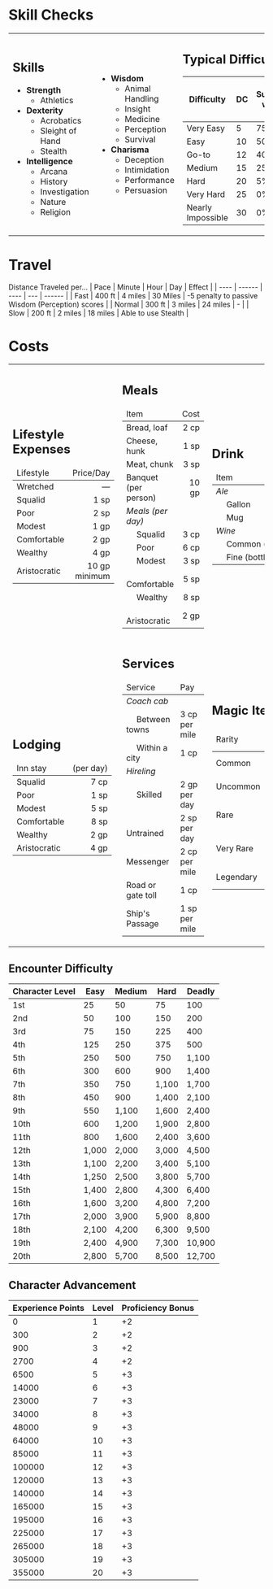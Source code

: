 # Skill Checks

<table><tr><td>

## Skills

- **Strength**
  - Athletics
- **Dexterity**
  - Acrobatics
  - Sleight of Hand
  - Stealth
- **Intelligence**
  - Arcana
  - History
  - Investigation
  - Nature
  - Religion

</td><td>

- **Wisdom**
  - Animal Handling
  - Insight
  - Medicine
  - Perception
  - Survival
- **Charisma**
  - Deception
  - Intimidation
  - Performance
  - Persuasion

</td><td>

## Typical Difficulty Classes

| Difficulty | DC | % Success w/ no prof | % Success w/ +2 prof |
| --- | --- | --- | --- |
| Very Easy | 5 | 75% | 85% |
| Easy | 10 | 50% | 60% |
| Go-to | 12 | 40% | 50% |
| Medium | 15 | 25% | 35% |
| Hard | 20 | 5% | 15% |
| Very Hard | 25 | 0% | 0% |
| Nearly Impossible | 30 | 0% | 0% |

</td></tr></table>

# Travel

Distance Traveled per...
| Pace | Minute | Hour | Day | Effect |
| ---- | ------ | ---- | --- | ------ |
| Fast | 400 ft | 4 miles | 30 Miles | -5 penalty to passive Wisdom (Perception) scores |
| Normal | 300 ft | 3 miles | 24 miles | - |
| Slow | 200 ft | 2 miles | 18 miles | Able to use Stealth |

# Costs

<table>
  <tr>
    <td>
      <h2>Lifestyle Expenses</h2>
        <table>
          <thead>
            <tr>
              <td>Lifestyle</td>
              <td style="text-align: right;">Price/Day</td>
            </tr>
          </thead>
          <tbody>
            <tr>
              <td>Wretched</td>
              <td style="text-align: right;">—</td>
            </tr>
            <tr>
              <td>Squalid</td>
              <td style="text-align: right;">1 sp</td>
            </tr>
            <tr>
              <td>Poor</td>
              <td style="text-align: right;">2 sp<br></td>
            </tr>
            <tr>
              <td>Modest</td>
              <td style="text-align: right;">1 gp</td>
            </tr>
            <tr>
              <td>Comfortable</td>
              <td style="text-align: right;">2 gp<br></td>
            </tr>
            <tr>
              <td>Wealthy</td>
              <td style="text-align: right;">4 gp</td>
            </tr>
            <tr>
              <td>Aristocratic</td>
              <td style="text-align: right;">10 gp minimum<br></td>
            </tr>
          </tbody>
        </table>
    </td>
    <td>
      <h2>Meals</h2>
      <table>
        <thead>
          <tr>
            <td>Item</td>
            <td style="text-align: right;">Cost</td>
          </tr>
        </thead>
        <tbody>
          <tr>
            <td>Bread, loaf<br></td>
            <td style="text-align: right;">2 cp<br></td>
          </tr>
          <tr>
            <td>Cheese, hunk<br></td>
            <td style="text-align: right;">1 sp</td>
          </tr>
          <tr>
            <td>Meat, chunk<br></td>
            <td style="text-align: right;">3 sp</td>
          </tr>
          <tr>
            <td>Banquet (per person)<br></td>
            <td style="text-align: right;">10 gp</td>
          </tr>
          <tr>
            <td><em>Meals (per day)<br></em></td>
            <td style="text-align: right;"></td>
          </tr>
          <tr>
            <td>  Squalid</td>
            <td style="text-align: right;">3 cp</td>
          </tr>
          <tr>
            <td>  Poor</td>
            <td style="text-align: right;">6 cp<br></td>
          </tr>
          <tr>
            <td>  Modest</td>
            <td style="text-align: right;">3 sp</td>
          </tr>
          <tr>
            <td>  Comfortable</td>
            <td style="text-align: right;">5 sp<br></td>
          </tr>
          <tr>
            <td>  Wealthy</td>
            <td style="text-align: right;">8 sp</td>
          </tr>
          <tr>
            <td>  Aristocratic</td>
            <td style="text-align: right;">2 gp<br></td>
          </tr>
        </tbody>
      </table>
    </td>
    <td>
      <h2>Drink</h2>
      <table>
        <thead>
          <tr>
            <td>Item</td>
            <td style="text-align: right;">Cost</td>
          </tr>
        </thead>
        <tbody>
          <tr>
            <td><em>Ale</em></td>
            <td style="text-align: right;"></td>
          </tr>
          <tr>
            <td>  Gallon</td>
            <td style="text-align: right;">2 sp</td>
          </tr>
          <tr>
            <td>  Mug</td>
            <td style="text-align: right;">4 cp<br></td>
          </tr>
          <tr>
            <td><em>Wine</em></td>
            <td style="text-align: right;"></td>
          </tr>
          <tr>
            <td>  Com⁠mon (pitcher)</td>
            <td style="text-align: right;">2 sp<br></td>
          </tr>
          <tr>
            <td>  Fine (bottle)</td>
            <td style="text-align: right;">10 gp</td>
          </tr>
        </tbody>
      </table>
    </td>
  </tr>
  <tr>
    <td>
      <h2>Lodging</h2>
      <table>
        <thead>
          <tr>
            <td>Inn stay</td>
            <td style="text-align: right;">(per day)</td>
          </tr>
        </thead>
        <tbody>
          <tr>
            <td>Squalid</td>
            <td style="text-align: right;">7 cp</td>
          </tr>
          <tr>
            <td>Poor</td>
            <td style="text-align: right;">1 sp<br></td>
          </tr>
          <tr>
            <td>Modest</td>
            <td style="text-align: right;">5 sp</td>
          </tr>
          <tr>
            <td>Comfortable<br></td>
            <td style="text-align: right;">8 sp<br></td>
          </tr>
          <tr>
            <td>Wealthy</td>
            <td style="text-align: right;">2 gp</td>
          </tr>
          <tr>
            <td>Aristocratic</td>
            <td style="text-align: right;">4 gp<br></td>
          </tr>
        </tbody>
      </table>
    </td>
    <td>
      <h2>Services</h2>
      <table>
        <thead>
          <tr>
            <td>Service</td>
            <td>Pay</td>
          </tr>
        </thead>
        <tbody>
          <tr>
            <td><em>Coach cab</em></td>
            <td></td>
          </tr>
          <tr>
            <td>  Between towns</td>
            <td>3 cp per mile<br></td>
          </tr>
          <tr>
            <td>  Within a city</td>
            <td>1 cp<br></td>
          </tr>
          <tr>
            <td><em>Hireling</em></td>
            <td></td>
          </tr>
          <tr>
            <td>  Sk⁠illed</td>
            <td>2 gp per day<br></td>
          </tr>
          <tr>
            <td>  Untrained</td>
            <td>2 sp per day<br></td>
          </tr>
          <tr>
            <td>Messenger</td>
            <td>2 cp per mile<br></td>
          </tr>
          <tr>
            <td>Road or gate toll<br></td>
            <td>1 cp<br></td>
          </tr>
          <tr>
            <td>Ship's Passage<br></td>
            <td>1 sp per mile<br></td>
          </tr>
        </tbody>
      </table>
    </td>
    <td>
      <h2>Magic Item Rarity</h2>
      <table>
        <thead>
          <tr>
            <td>Rarity</td>
            <td>Character Level</td>
            <td>Value</td>
          </tr>
        </thead>
        <tbody>
          <tr>
            <td>Common</td>
            <td>1st or higher</td>
            <td>50-100 gp</td>
          </tr>
          <tr>
            <td>Uncommon</td>
            <td>1st or higher</td>
            <td>101-500 gp</td>
          </tr>
          <tr>
            <td>Rare</td>
            <td>5th or higher</td>
            <td>501-5000 gp</td>
          </tr>
          <tr>
            <td>Very Rare</td>
            <td>11th or higher</td>
            <td>5001-50000 gp</td>
          </tr>
          <tr>
            <td>Legendary</td>
            <td>17th or higher</td>
            <td>50001+ gp</td>
          </tr>
        </tbody>
      </table>
    </td>
  </tr>
</table>

## Encounter Difficulty

| Character Level | Easy | Medium | Hard | Deadly |
| --- | --- | --- | --- | --- |
| 1st | 25 | 50 | 75 | 100 |
| 2nd | 50 | 100 | 150 | 200 | 
| 3rd | 75 | 150 | 225 | 400 |
| 4th | 125 | 250 | 375 | 500 |
| 5th | 250 | 500 | 750 | 1,100 |
| 6th | 300 | 600 | 900 | 1,400 |
| 7th | 350 | 750 | 1,100 | 1,700 |
| 8th | 450 | 900 | 1,400 | 2,100 |
| 9th | 550 | 1,100 | 1,600 | 2,400 |
| 10th | 600 | 1,200 | 1,900 | 2,800 |
| 11th | 800 | 1,600 | 2,400 | 3,600 |
| 12th | 1,000 | 2,000 | 3,000 | 4,500 |
| 13th | 1,100 | 2,200 | 3,400 | 5,100 |
| 14th | 1,250 | 2,500 | 3,800 | 5,700 |
| 15th | 1,400 | 2,800 | 4,300 | 6,400 |
| 16th | 1,600 | 3,200 | 4,800 | 7,200 |
| 17th | 2,000 | 3,900 | 5,900 | 8,800 |
| 18th | 2,100 | 4,200 | 6,300 | 9,500 |
| 19th | 2,400 | 4,900 | 7,300 | 10,900 |
| 20th | 2,800 | 5,700 | 8,500 | 12,700 |

## Character Advancement

| Experience Points | Level | Proficiency Bonus |
| --- | --- | --- |
| 0 | 1 | +2 |
| 300 | 2 | +2 |
| 900 | 3 | +2 |
| 2700 | 4 | +2 |
| 6500 | 5 | +3 |
| 14000 | 6 | +3 |
| 23000 | 7 | +3 |
| 34000 | 8 | +3 |
| 48000 | 9 | +3 |
| 64000 | 10 | +3 |
| 85000 | 11 | +3 |
| 100000 | 12 | +3 |
| 120000 | 13 | +3 |
| 140000 | 14 | +3 |
| 165000 | 15 | +3 |
| 195000 | 16 | +3 |
| 225000 | 17 | +3 |
| 265000 | 18 | +3 |
| 305000 | 19 | +3 |
| 355000 | 20 | +3 |
